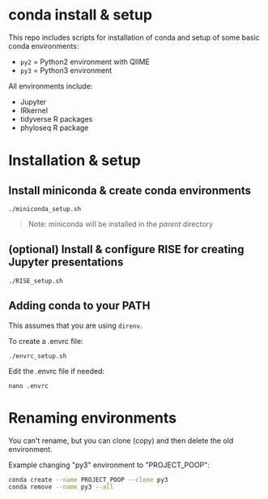 conda install & setup
=====================

This repo includes scripts for installation of conda
and setup of some basic conda environments:

* `py2` = Python2 environment with QIIME
* `py3` = Python3 environment 

All environments include:

* Jupyter
* IRkernel 
* tidyverse R packages
* phyloseq R package


# Installation & setup

## Install miniconda & create conda environments

`./miniconda_setup.sh`

> Note: miniconda will be installed in the *parent* directory

## (optional) Install & configure RISE for creating Jupyter presentations

`./RISE_setup.sh`

## Adding conda to your PATH

This assumes that you are using `direnv`.

To create a .envrc file:

`./envrc_setup.sh`

Edit the .envrc file if needed:

`nano .envrc`


# Renaming environments

You can't rename, but you can clone (copy) and then delete the old environment.

Example changing "py3" environment to "PROJECT_POOP":

``` bash
conda create --name PROJECT_POOP --clone py3
conda remove --name py3 --all
```
